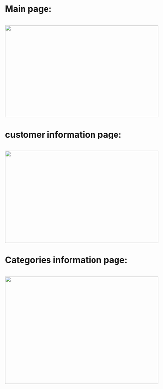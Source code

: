 <h1>Main page:</h1><br><img src="https://github.com/user-attachments/assets/3e2f8146-603d-4de4-bdb8-49cf2ce65840" width="500" height="300" />

<h1>customer information page:</h1><br> <img src="https://github.com/user-attachments/assets/6b242103-5689-489f-bc1f-0685ac92827d" width="500" height="300" />

<h1>Categories information page:</h1><br> <img src="https://github.com/user-attachments/assets/a00f232f-9996-44e9-9cba-c9da6b5128ed" width="500" height="350" />

